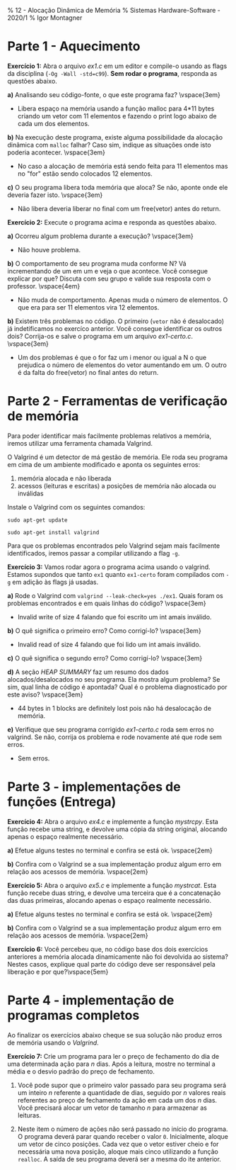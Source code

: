 % 12 - Alocação Dinâmica de Memória
% Sistemas Hardware-Software - 2020/1
% Igor Montagner

# Parte 1 - Aquecimento

**Exercício 1:** Abra o arquivo *ex1.c* em um editor e compile-o usando as flags da disciplina (`-Og -Wall -std=c99`). **Sem rodar o programa**, responda as questões abaixo.

**a)** Analisando seu código-fonte, o que este programa faz?  \vspace{3em}

- Libera espaço na memória usando a função malloc para 4*11 bytes criando um vetor com 11 elementos e fazendo o print logo abaixo de cada um dos elementos.

**b)** Na execução deste programa, existe alguma possibilidade da alocação dinâmica com `malloc` falhar? Caso sim, indique as situações onde isto poderia acontecer. \vspace{3em}

- No caso a alocação de memória está sendo feita para 11 elementos mas no "for" estão sendo colocados 12 elementos.

**c)** O seu programa libera toda memória que aloca? Se não, aponte onde ele deveria fazer isto. \vspace{3em}

- Não libera deveria liberar no final com um free(vetor) antes do return.

**Exercício 2:** Execute o programa acima e responda as questões abaixo.

**a)** Ocorreu algum problema durante a execução? \vspace{3em}

- Não houve problema.

**b)** O comportamento de seu programa muda conforme N? Vá incrementando de um em um e veja o que acontece. Você consegue explicar por que? Discuta com seu grupo e valide sua resposta com o professor. \vspace{4em}

- Não muda de comportamento. Apenas muda o número de elementos. O que era para ser 11 elementos vira 12 elementos.

**b)** Existem três problemas no código. O primeiro (`vetor` não é desalocado) já indetificamos no exercíco anterior. Você consegue identificar os outros dois? Corrija-os e salve o programa em um arquivo *ex1-certo.c*. \vspace{3em}

- Um dos problemas é que o for faz um i menor ou igual a N o que prejudica o número de elementos do vetor aumentando em um. O outro é da falta do free(vetor) no final antes do return.

# Parte 2 - Ferramentas de verificação de memória

Para poder identificar mais facilmente problemas relativos a memória, iremos utilizar uma ferramenta chamada Valgrind.

O Valgrind é um detector de má gestão de memória. Ele roda seu programa em cima de um ambiente modificado e aponta os seguintes erros:

1. memória alocada e não liberada
1. acessos (leituras e escritas) a posições de memória não alocada ou inválidas

Instale o Valgrind com os seguintes comandos:

`sudo apt-get update`

`sudo apt-get install valgrind`

Para que os problemas encontrados pelo Valgrind sejam mais facilmente identificados, iremos passar a compilar utilizando a flag `-g`.

**Exercício 3:** Vamos rodar agora o programa acima usando o valgrind. Estamos supondos que tanto `ex1` quanto `ex1-certo` foram compilados com `-g` em adição às flags já usadas.

**a)** Rode o Valgrind com `valgrind --leak-check=yes ./ex1`. Quais foram os problemas encontrados e em quais linhas do código?  \vspace{3em}

- Invalid write of size 4 falando que foi escrito um int amais inválido.

**b)** O quê significa o primeiro erro? Como corrigí-lo?  \vspace{3em}

- Invalid read of size 4 falando que foi lido um int amais inválido.

**c)** O quê significa o segundo erro? Como corrigí-lo?  \vspace{3em}

**d)** A seção *HEAP SUMMARY* faz um resumo dos dados alocados/desalocados no seu programa. Ela mostra algum problema? Se sim, qual linha de código é apontada? Qual é o problema diagnosticado por este aviso?  \vspace{3em}

- 44 bytes in 1 blocks are definitely lost pois não há desalocação de memória.

**e)** Verifique que seu programa corrigido *ex1-certo.c* roda sem erros no valgrind. Se não, corrija os problema e rode novamente até que rode sem erros.

- Sem erros.

# Parte 3 - implementações de funções (**Entrega**)

**Exercício 4:** Abra o arquivo *ex4.c* e implemente a função *mystrcpy*. Esta função recebe uma string, e devolve uma cópia da string original, alocando apenas o espaço realmente necessário.

**a)** Efetue alguns testes no terminal e confira se está ok. \vspace{2em}

**b)** Confira com o Valgrind se a sua implementação produz algum erro em relação aos acessos de memória. \vspace{2em}

**Exercício 5:** Abra o arquivo *ex5.c* e implemente a função *mystrcat*. Esta função recebe duas string, e devolve uma terceira que é a concatenação das duas primeiras, alocando apenas o espaço realmente necessário.

**a)** Efetue alguns testes no terminal e confira se está ok. \vspace{2em}

**b)** Confira com o Valgrind se a sua implementação produz algum erro em relação aos acessos de memória. \vspace{2em}

**Exercício 6:** Você percebeu que, no código base dos dois exercícios anteriores a memória alocada dinamicamente não foi devolvida ao sistema? Nestes casos, explique qual parte do código deve ser responsável pela liberação e por que?\vspace{5em}

# Parte 4 - implementação de programas completos

Ao finalizar os exercícios abaixo cheque se sua solução não produz erros de memória usando o *Valgrind*.

**Exercício 7:** Crie um programa para ler o preço de fechamento do dia de uma determinada ação para *n* dias. Após a leitura, mostre no terminal a média e o desvio padrão do preço de fechamento.

1. Você pode supor que o primeiro valor passado para seu programa será um inteiro *n* referente a quantidade de dias, seguido por *n* valores reais referentes ao preço de fechamento da ação em cada um dos *n* dias. Você precisará alocar um vetor de tamanho *n* para armazenar as leituras.

1. Neste item o número de ações não será passado no início do programa. O programa deverá parar quando receber o valor `0`.  Inicialmente, aloque um vetor de cinco posições. Cada vez que o vetor estiver cheio e for necessária uma nova posição, aloque mais cinco utilizando a função `realloc`. A saída de seu programa deverá ser a mesma do ite anterior.    

